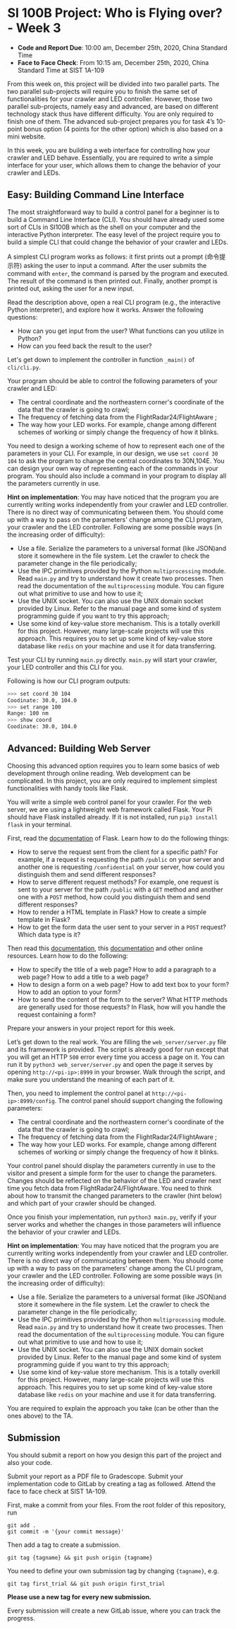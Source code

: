 # SI 100B Project: Who is Flying over? - Week 3

* **Code and Report Due**: 10:00 am, December 25th, 2020, China Standard Time 
* **Face to Face Check**: From 10:15 am, December 25th, 2020, China Standard Time at SIST 1A-109

From this week on, this project will be divided into two parallel parts. The two parallel sub-projects will require you to finish the same set of functionalities for your crawler and LED controller. However, those two parallel sub-projects, namely easy and advanced, are based on different technology stack thus have different difficulty. You are only required to finish one of them. The advanced sub-project prepares you for task 4’s 10-point bonus option (4 points for the other option) which is also based on a mini website.

In this week, you are building a web interface for controlling how your crawler and LED behave. Essentially, you are required to write a simple interface for your user, which allows them to change the behavior of your crawler and LEDs.

## Easy: Building Command Line Interface

The most straightforward way to build a control panel for a beginner is to build a Command Line Interface (CLI). You should have already used some sort of CLIs in SI100B which as the shell on your computer and the interactive Python interpreter. The easy level of the project require you to build a simple CLI that could change the behavior of your crawler and LEDs.

A simplest CLI program works as follows: it first prints out a prompt (命令提示符) asking the user to input a command. After the user submits the command with `enter`, the command is parsed by the program and executed. The result of the command is then printed out. Finally, another prompt is printed out, asking the user for a new input.

Read the description above, open a real CLI program (e.g., the interactive Python interpreter), and explore how it works. Answer the following questions:

- How can you get input from the user? What functions can you utilize in Python?
- How can you feed back the result to the user?

Let's get down to implement the controller in function `_main()` of `cli/cli.py`.

Your program should be able to control the following parameters of your crawler and LED:

- The central coordinate and the northeastern corner's coordinate of the data that the crawler is going to crawl;
- The frequency of fetching data from the FlightRadar24/FlightAware ;
- The way how your LED works. For example, change among different schemes of working or simply change the frequency of how it blinks.

You need to design a working scheme of how to represent each one of the parameters in your CLI. For example, in our design, we use `set coord 30 104` to ask the program to change the central coordinates to 30N,104E. You can design your own way of representing each of the commands in your program. You should also include a command in your program to display all the parameters currently in use.

**Hint on implementation**: You may have noticed that the program you are currently writing works independently from your crawler and LED controller. There is no direct way of communicating between them. You should come up with a way to pass on the parameters' change among the CLI program, your crawler and the LED controller. Following are some possible ways (in the increasing order of difficulty):

- Use a file. Serialize the parameters to a universal format (like JSON)and store it somewhere in the file system. Let the crawler to check the parameter change in the file periodically;
- Use the IPC primitives provided by the Python `multiprocessing` module. Read `main.py` and try to understand how it create two processes. Then read the documentation of the `multiprocessing` module. You can figure out what primitive to use and how to use it;
- Use the UNIX socket. You can also use the UNIX domain socket provided by Linux. Refer to the manual page and some kind of system programming guide if you want to try this approach;
- Use some kind of key-value store mechanism. This is a totally overkill for this project. However, many large-scale projects will use this approach. This requires you to set up some kind of key-value store database like `redis` on your machine and use it for data transferring.

Test your CLI by running `main.py` directly. `main.py` will start your crawler, your LED controller and this CLI for you.

Following is how our CLI program outputs:

```bash
>>> set coord 30 104
Coodinate: 30.0, 104.0
>>> set range 100
Range: 100 nm
>>> show coord
Coodinate: 30.0, 104.0
```

## Advanced: Building Web Server

Choosing this advanced option requires you to learn some basics of web development through online reading. Web development can be complicated. In this project, you are only required to implement simplest functionalities with handy tools like Flask.

You will write a simple web control panel for your crawler. For the web server, we are using a lightweight web framework called Flask. Your Pi should have Flask installed already.  If it is not installed, run `pip3 install flask` in your terminal.

First, read the [documentation](https://flask.palletsprojects.com/en/1.1.x/) of Flask. Learn how to do the following things:

- How to serve the request sent from the client for a specific path? For example, if a request is requesting the path `/public` on your server and another one is requesting `/confidential` on your server, how could you distinguish them and send different responses?
- How to serve different request methods? For example, one request is sent to your server for the path `/public` with a `GET` method and another one with a `POST` method, how could you distinguish them and send different responses?
- How to render a HTML template in Flask? How to create a simple template in Flask?
- How to get the form data the user sent to your server in a `POST` request? Which data type is it?

Then read this [documentation](https://developer.mozilla.org/en-US/docs/Learn/HTML/Introduction_to_HTML/Getting_started), this [documentation](https://developer.mozilla.org/en-US/docs/Learn/Forms/Your_first_form) and other online resources. Learn how to do the following:

- How to specify the title of a web page? How to add a paragraph to a web page? How to add a title to a web page?
- How to design a form on a web page? How to add text box to your form? How to add an option to your form?
- How to send the content of the form to the server? What HTTP methods are generally used for those requests? In Flask, how will you handle the request containing a form?

Prepare your answers in your project report for this week.

Let’s get down to the real work. You are filling the `web_server/server.py` file and its framework  is provided. The script is already good for run except that you will get an HTTP `500` error every time you access a page on it. You can run it by `python3 web_server/server.py` and open the page it serves by opening `http://<pi-ip>:8999` in your browser. Walk through the script, and make sure you understand the meaning of each part of it.

Then, you need to implement the control panel at `http://<pi-ip>:8999/config`. The control panel should support changing the following parameters:

- The central coordinate and the northeastern corner's coordinate of the data that the crawler is going to crawl;
- The frequency of fetching data from the FlightRadar24/FlightAware ;
- The way how your LED works. For example, change among different schemes of working or simply change the frequency of how it blinks.

Your control panel should display the parameters currently in use to the visitor and present a simple form for the user to change the parameters. Changes should be reflected on the behavior of the LED and crawler next time you fetch data from FlightRadar24/FlightAware. You need to think about how to transmit the changed parameters to the crawler (hint below) and which part of your crawler should be changed.

Once you finish your implementation, run `python3 main.py`, verify if your server works and whether the changes in those parameters will influence the behavior of your crawler and LEDs.

**Hint on implementation**: You may have noticed that the program you are currently writing works independently from your crawler and LED controller. There is no direct way of communicating between them. You should come up with a way to pass on the parameters' change among the CLI program, your crawler and the LED controller. Following are some possible ways (in the increasing order of difficulty):

- Use a file. Serialize the parameters to a universal format (like JSON)and store it somewhere in the file system. Let the crawler to check the parameter change in the file periodically;
- Use the IPC primitives provided by the Python `multiprocessing` module. Read `main.py` and try to understand how it create two processes. Then read the documentation of the `multiprocessing` module. You can figure out what primitive to use and how to use it;
- Use the UNIX socket. You can also use the UNIX domain socket provided by Linux. Refer to the manual page and some kind of system programming guide if you want to try this approach;
- Use some kind of key-value store mechanism. This is a totally overkill for this project. However, many large-scale projects will use this approach. This requires you to set up some kind of key-value store database like `redis` on your machine and use it for data transferring.

You are required to explain the approach you take (can be other than the ones above)  to the TA.

## Submission

You should submit a report on how you design this part of the project and also your code.

Submit your report as a PDF file to Gradescope. Submit your implementation code to GitLab by creating a tag as followed. Attend the face to face check at SIST 1A-109.

First, make a commit from your files. From the root folder of this repository, run

```shell
git add .
git commit -m '{your commit message}'
```

Then add a tag to create a submission.

```shell
git tag {tagname} && git push origin {tagname}
```

You need to define your own submission tag by changing `{tagname}`, e.g.

```shell
git tag first_trial && git push origin first_trial
```

**Please use a new tag for every new submission.**

Every submission will create a new GitLab issue, where you can track the progress.